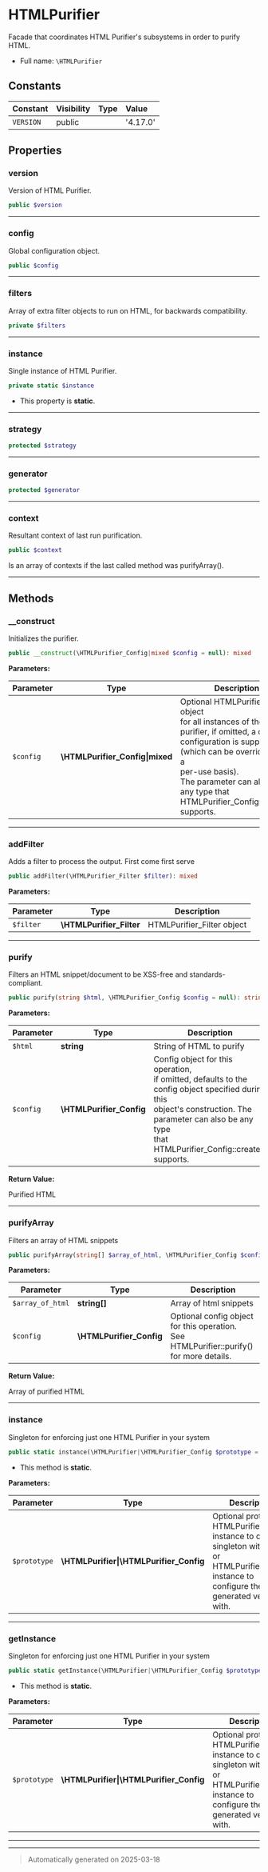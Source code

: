 
# HTMLPurifier

Facade that coordinates HTML Purifier's subsystems in order to purify HTML.



* Full name: `\HTMLPurifier`


## Constants

| Constant | Visibility | Type | Value |
|:---------|:-----------|:-----|:------|
|`VERSION`|public| |&#039;4.17.0&#039;|

## Properties


### version

Version of HTML Purifier.

```php
public $version
```






***

### config

Global configuration object.

```php
public $config
```






***

### filters

Array of extra filter objects to run on HTML,
for backwards compatibility.

```php
private $filters
```






***

### instance

Single instance of HTML Purifier.

```php
private static $instance
```



* This property is **static**.


***

### strategy



```php
protected $strategy
```






***

### generator



```php
protected $generator
```






***

### context

Resultant context of last run purification.

```php
public $context
```

Is an array of contexts if the last called method was purifyArray().




***

## Methods


### __construct

Initializes the purifier.

```php
public __construct(\HTMLPurifier_Config|mixed $config = null): mixed
```








**Parameters:**

| Parameter | Type | Description |
|-----------|------|-------------|
| `$config` | **\HTMLPurifier_Config&#124;mixed** | Optional HTMLPurifier_Config object<br />for all instances of the purifier, if omitted, a default<br />configuration is supplied (which can be overridden on a<br />per-use basis).<br />The parameter can also be any type that<br />HTMLPurifier_Config::create() supports. |





***

### addFilter

Adds a filter to process the output. First come first serve

```php
public addFilter(\HTMLPurifier_Filter $filter): mixed
```








**Parameters:**

| Parameter | Type | Description |
|-----------|------|-------------|
| `$filter` | **\HTMLPurifier_Filter** | HTMLPurifier_Filter object |





***

### purify

Filters an HTML snippet/document to be XSS-free and standards-compliant.

```php
public purify(string $html, \HTMLPurifier_Config $config = null): string
```








**Parameters:**

| Parameter | Type | Description |
|-----------|------|-------------|
| `$html` | **string** | String of HTML to purify |
| `$config` | **\HTMLPurifier_Config** | Config object for this operation,<br />if omitted, defaults to the config object specified during this<br />object&#039;s construction. The parameter can also be any type<br />that HTMLPurifier_Config::create() supports. |


**Return Value:**

Purified HTML




***

### purifyArray

Filters an array of HTML snippets

```php
public purifyArray(string[] $array_of_html, \HTMLPurifier_Config $config = null): string[]
```








**Parameters:**

| Parameter | Type | Description |
|-----------|------|-------------|
| `$array_of_html` | **string[]** | Array of html snippets |
| `$config` | **\HTMLPurifier_Config** | Optional config object for this operation.<br />See HTMLPurifier::purify() for more details. |


**Return Value:**

Array of purified HTML




***

### instance

Singleton for enforcing just one HTML Purifier in your system

```php
public static instance(\HTMLPurifier|\HTMLPurifier_Config $prototype = null): \HTMLPurifier
```



* This method is **static**.




**Parameters:**

| Parameter | Type | Description |
|-----------|------|-------------|
| `$prototype` | **\HTMLPurifier&#124;\HTMLPurifier_Config** | Optional prototype<br />HTMLPurifier instance to overload singleton with,<br />or HTMLPurifier_Config instance to configure the<br />generated version with. |





***

### getInstance

Singleton for enforcing just one HTML Purifier in your system

```php
public static getInstance(\HTMLPurifier|\HTMLPurifier_Config $prototype = null): \HTMLPurifier
```



* This method is **static**.




**Parameters:**

| Parameter | Type | Description |
|-----------|------|-------------|
| `$prototype` | **\HTMLPurifier&#124;\HTMLPurifier_Config** | Optional prototype<br />HTMLPurifier instance to overload singleton with,<br />or HTMLPurifier_Config instance to configure the<br />generated version with. |





***


***
> Automatically generated on 2025-03-18
